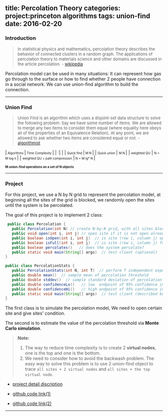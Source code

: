 title: Percolation Theory
categories: project:princeton algorithms
tags: union-find
date: 2016-02-20
---

### Introduction
> <font size=2>In statistical physics and mathematics, percolation theory describes the behavior of connected clusters in a random graph. The applications of percolation theory to materials science and other domains are discussed in the article percolation. - [wikipedia](https://en.wikipedia.org/wiki/Percolation_theory)</font>

Percolation model can be used in  many situations: It can represent how gas go through to the surface or how to find whether 2 people have connection in a social network. We can use union-find algorithm to build the connection.
<!--more-->
----       


### Union Find

> <font size=2>Union Find is an algorithm which uses a disjoint-set data structure to solve the following problem: Say we have some number of items. We are allowed to merge any two items to consider them equal (where equality here obeys all of the properties of an Equivalence Relation). At any point, we are allowed to ask whether two items are considered equal or not. - [algorithmist](http://www.algorithmist.com/index.php/Union_Find)</font>


|<font size=1>  Algorithms </font> |<font size=1>  Time Complexity  </font>|
| :| |
| <font size=1> Quick find </font>|<font size=1>  M N </font>|
| <font size=1> Quick union </font>| <font size=1>M N </font>|
| <font size=1> weighted QU</font> | <font size=1>N + M log n </font>|
| <font size=1> weighted QU + path compression</font> |<font size=1> N + M lg* N </font>|


<font size=1>**M union-find operations on a set of N objects**</font>

----
### Project
For this project, we use a N by N grid to represent the percolation model, at beginning all the sites of the grid is blocked, we randomly open the sites until the system is be percolated.

The goal of this project is to implement 2 class:
```java
 public class Percolation {
   public Percolation(int N) // create N-by-N grid, with all sites blocked
   public void open(int i, int j) // open site if it is not open already
   public boolean isOpen(int i, int j)  // is site (row i, column j) open?
   public boolean isFull(int i, int j)  // is site (row i, column j) full?
   public boolean percolates()   // does the system percolate?
   public static void main(String[] args)  // test client (optional)
}

public class PercolationStats {
   public PercolationStats(int N, int T)  // perform T independent experiments on an N-by-N grid
   public double mean()  // sample mean of percolation threshold
   public double stddev()  // sample standard deviation of percolation threshold
   public double confidenceLo()   // low  endpoint of 95% confidence interval
   public double confidenceHi()   // high endpoint of 95% confidence interval
   public static void main(String[] args)  // test client (described below)
}
```

The first class is to simulate the percolation model, We need to open certain site and give sites' condition.

The second is to estimate the value of the percolation threshold via **Monte Carlo simulation**.


> **Note:**
>  1. The way to reduce time complexity  is to create 2 **virtual nodes**, one is the top and one is the bottom.
>  2. We need to consider how to avoid the backwash problem. The easy way to solve this problem is to use 2 union-find object to trace `all sites + 2 virtual nodes` and `all sites + the top virtual node`.

- [project detail discription](http://coursera.cs.princeton.edu/algs4/assignments/percolation.html)

- [github code link(1)](https://github.com/StevenZhao7/algs4.git)
- [github code link(2)](https://github.com/xiaofeixiawang/algorithms/tree/master/princeton_hw1/src)

----
